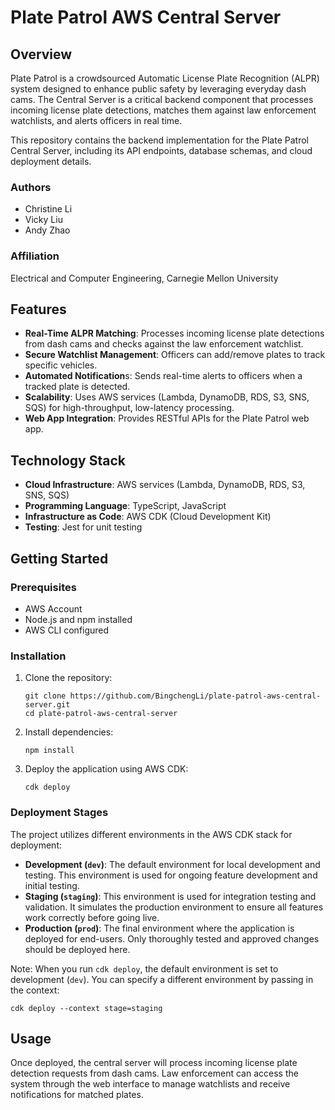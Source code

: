 # Plate Patrol AWS Central Server

## Overview
Plate Patrol is a crowdsourced Automatic License Plate Recognition (ALPR) system designed to enhance public safety by leveraging everyday dash cams. The Central Server is a critical backend component that processes incoming license plate detections, matches them against law enforcement watchlists, and alerts officers in real time.

This repository contains the backend implementation for the Plate Patrol Central Server, including its API endpoints, database schemas, and cloud deployment details.

### Authors
- Christine Li
- Vicky Liu
- Andy Zhao

### Affiliation
Electrical and Computer Engineering, Carnegie Mellon University

## Features
- **Real-Time ALPR Matching**: Processes incoming license plate detections from dash cams and checks against the law enforcement watchlist.
- **Secure Watchlist Management**: Officers can add/remove plates to track specific vehicles.
- **Automated Notification**s: Sends real-time alerts to officers when a tracked plate is detected.
- **Scalability**: Uses AWS services (Lambda, DynamoDB, RDS, S3, SNS, SQS) for high-throughput, low-latency processing.
- **Web App Integration**: Provides RESTful APIs for the Plate Patrol web app.

## Technology Stack
- **Cloud Infrastructure**: AWS services (Lambda, DynamoDB, RDS, S3, SNS, SQS)
- **Programming Language**: TypeScript, JavaScript
- **Infrastructure as Code**: AWS CDK (Cloud Development Kit)
- **Testing**: Jest for unit testing

## Getting Started
### Prerequisites
- AWS Account
- Node.js and npm installed
- AWS CLI configured

### Installation
1. Clone the repository:
   ```
   git clone https://github.com/BingchengLi/plate-patrol-aws-central-server.git
   cd plate-patrol-aws-central-server
   ```
2. Install dependencies:
   ```
   npm install
   ```
3. Deploy the application using AWS CDK:
   ```
   cdk deploy
   ```

### Deployment Stages
The project utilizes different environments in the AWS CDK stack for deployment:
- **Development (`dev`)**: The default environment for local development and testing. This environment is used for ongoing feature development and initial testing.
- **Staging (`staging`)**: This environment is used for integration testing and validation. It simulates the production environment to ensure all features work correctly before going live.
- **Production (`prod`)**: The final environment where the application is deployed for end-users. Only thoroughly tested and approved changes should be deployed here.

Note: When you run `cdk deploy`, the default environment is set to development (`dev`). You can specify a different environment by passing in the context:
```
cdk deploy --context stage=staging
```

## Usage
Once deployed, the central server will process incoming license plate detection requests from dash cams. Law enforcement can access the system through the web interface to manage watchlists and receive notifications for matched plates.
